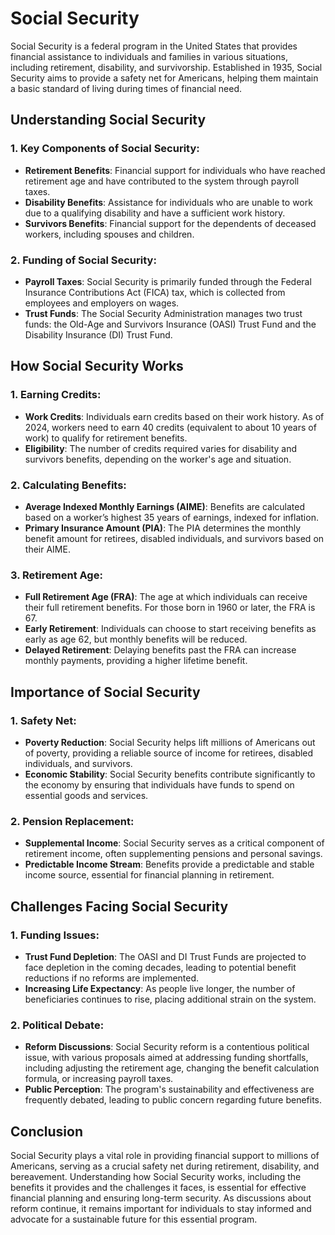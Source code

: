 # Social Security

Social Security is a federal program in the United States that provides financial assistance to individuals and families in various situations, including retirement, disability, and survivorship. Established in 1935, Social Security aims to provide a safety net for Americans, helping them maintain a basic standard of living during times of financial need.

## Understanding Social Security

### 1. **Key Components of Social Security**:
   - **Retirement Benefits**: Financial support for individuals who have reached retirement age and have contributed to the system through payroll taxes.
   - **Disability Benefits**: Assistance for individuals who are unable to work due to a qualifying disability and have a sufficient work history.
   - **Survivors Benefits**: Financial support for the dependents of deceased workers, including spouses and children.

### 2. **Funding of Social Security**:
   - **Payroll Taxes**: Social Security is primarily funded through the Federal Insurance Contributions Act (FICA) tax, which is collected from employees and employers on wages.
   - **Trust Funds**: The Social Security Administration manages two trust funds: the Old-Age and Survivors Insurance (OASI) Trust Fund and the Disability Insurance (DI) Trust Fund.

## How Social Security Works

### 1. **Earning Credits**:
   - **Work Credits**: Individuals earn credits based on their work history. As of 2024, workers need to earn 40 credits (equivalent to about 10 years of work) to qualify for retirement benefits.
   - **Eligibility**: The number of credits required varies for disability and survivors benefits, depending on the worker's age and situation.

### 2. **Calculating Benefits**:
   - **Average Indexed Monthly Earnings (AIME)**: Benefits are calculated based on a worker’s highest 35 years of earnings, indexed for inflation.
   - **Primary Insurance Amount (PIA)**: The PIA determines the monthly benefit amount for retirees, disabled individuals, and survivors based on their AIME.

### 3. **Retirement Age**:
   - **Full Retirement Age (FRA)**: The age at which individuals can receive their full retirement benefits. For those born in 1960 or later, the FRA is 67.
   - **Early Retirement**: Individuals can choose to start receiving benefits as early as age 62, but monthly benefits will be reduced.
   - **Delayed Retirement**: Delaying benefits past the FRA can increase monthly payments, providing a higher lifetime benefit.

## Importance of Social Security

### 1. **Safety Net**:
   - **Poverty Reduction**: Social Security helps lift millions of Americans out of poverty, providing a reliable source of income for retirees, disabled individuals, and survivors.
   - **Economic Stability**: Social Security benefits contribute significantly to the economy by ensuring that individuals have funds to spend on essential goods and services.

### 2. **Pension Replacement**:
   - **Supplemental Income**: Social Security serves as a critical component of retirement income, often supplementing pensions and personal savings.
   - **Predictable Income Stream**: Benefits provide a predictable and stable income source, essential for financial planning in retirement.

## Challenges Facing Social Security

### 1. **Funding Issues**:
   - **Trust Fund Depletion**: The OASI and DI Trust Funds are projected to face depletion in the coming decades, leading to potential benefit reductions if no reforms are implemented.
   - **Increasing Life Expectancy**: As people live longer, the number of beneficiaries continues to rise, placing additional strain on the system.

### 2. **Political Debate**:
   - **Reform Discussions**: Social Security reform is a contentious political issue, with various proposals aimed at addressing funding shortfalls, including adjusting the retirement age, changing the benefit calculation formula, or increasing payroll taxes.
   - **Public Perception**: The program's sustainability and effectiveness are frequently debated, leading to public concern regarding future benefits.

## Conclusion

Social Security plays a vital role in providing financial support to millions of Americans, serving as a crucial safety net during retirement, disability, and bereavement. Understanding how Social Security works, including the benefits it provides and the challenges it faces, is essential for effective financial planning and ensuring long-term security. As discussions about reform continue, it remains important for individuals to stay informed and advocate for a sustainable future for this essential program.